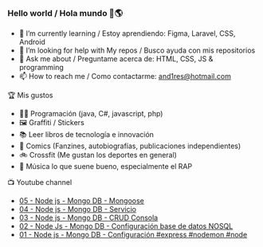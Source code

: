 ### Hello world / Hola mundo 👋🌎

<!--
**xaca/xaca** is a ✨ _special_ ✨ repository because its `README.md` (this file) appears on your GitHub profile.

Here are some ideas to get you started:
-->

- 🌱 I’m currently learning / Estoy aprendiendo: Figma, Laravel, CSS, Android
- 🤔 I’m looking for help with My repos / Busco ayuda con mis repositorios
- 💬 Ask me about / Preguntame acerca de: HTML, CSS, JS & programming 
- 📫 How to reach me / Como contactarme: and1res@hotmail.com

🏆 Mis gustos
- 👨‍💻 Programación (java, C#, javascript, php)
- 🖼️ Graffiti / Stickers
- 📚 Leer libros de tecnología e innovación
- 💢 Comics (Fanzines, autobiografías, publicaciones independientes)
- 🚲 Crossfit (Me gustan los deportes en general)
- 🎤 Música lo que suene bueno, especialmente el RAP
<!--
📝 Frases
- "I only smile in the dark, I only smile when it's complicated" Raybiez
- "De lo que ves créete la mitad de lo que no ves no te creas nada" Kase O
-->
📺 Youtube channel
<!-- BLOG-POST-LIST:START -->
- [05 - Node js - Mongo DB - Mongoose](https://www.youtube.com/watch?v=xN3nqp00h9w)
- [04 - Node js -  Mongo DB - Servicio](https://www.youtube.com/watch?v=xwAeUmCZWZ8)
- [03 - Node js - Mongo DB - CRUD Consola](https://www.youtube.com/watch?v=GCIN045mKDc)
- [02 - Node Js - Mongo DB - Configuración base de datos NOSQL](https://www.youtube.com/watch?v=Hg5-Q57j1g4)
- [01 - Node js - Mongo DB - Configuración #express #nodemon #node](https://www.youtube.com/watch?v=ssI9IuYhVOY)
<!-- BLOG-POST-LIST:END -->
